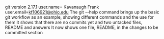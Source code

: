 git version 2.17.1
user.name= Kavanaugh Frank user.email=kf106921@ohio.edu
The git --help command brings up the basic git workflow as an example, showing different commands and the use for them
it shows that there are no commits yet and two untacked files, README and answers
It now shows one file, README, in the changes to be committed section
